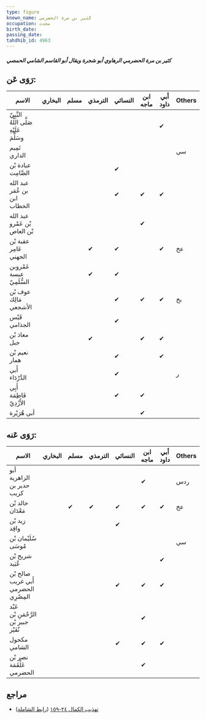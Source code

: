 ```yaml
---
type: figure
known_name: كثير بن مرة الحضرمي
occupation: محدث
birth_date:
passing_date:
tahdhib_id: 4963
---
```

##### كثير بن مرة الحضرمي الرهاوي أبو شجرة ويقال أبو القاسم الشامي الحمصي

## رَوَى عَن:
| الاسم                                      | البخاري | مسلم | الترمذي | النسائي | ابن ماجه | أبي داود | Others |
| ------------------------------------------ | ------- | ---- | ------- | ------- | -------- | -------- | ------ |
| النَّبِيّ صَلَّى اللَّهُ عَلَيْهِ وسَلَّمَ |         |      |         |         |          | ✔        |        |
| تَمِيم الداري                              |         |      |         |         |          |          | سي     |
| عبادة بْن الصَّامِت                        |         |      |         | ✔       |          |          |        |
| عبد الله بن عُمَر ابن الخطاب               |         |      |         | ✔       | ✔        | ✔        |        |
| عبد الله بْن عَمْرو بْن العاص              |         |      |         |         | ✔        |          |        |
| عقبة بْن عَامِر الجهني                     |         |      | ✔       | ✔       |          | ✔        | عخ     |
| عَمْروبن عبسة السُّلَمِيّ                  |         |      | ✔       | ✔       |          |          |        |
| عوف بْن مَالِك الأشجعي                     |         |      |         | ✔       | ✔        | ✔        | بخ     |
| قَيْس الجذامي                              |         |      |         | ✔       |          |          |        |
| معاذ بْن جبل                               |         |      | ✔       |         | ✔        | ✔        |        |
| نعيم بْن همار                              |         |      |         | ✔       |          | ✔        |        |
| أَبي الدَّرْدَاء                           |         |      |         | ✔       |          |          | ر      |
| أَبِي فَاطِمَة الأَزْدِيّ                  |         |      |         | ✔       | ✔        |          |        |
| أبي هُرَيْرة                               |         |      |         |         | ✔        |          |        |
## رَوَى عَنه:
| الاسم                                  | البخاري | مسلم | الترمذي | النسائي | ابن ماجه | أبي داود | Others |
| -------------------------------------- | ------- | ---- | ------- | ------- | -------- | -------- | ------ |
| أبو الزاهرية حدير بن كريب              |         |      |         |         | ✔        |          | ردس    |
| خالد بْن مَعْدَان                      |         | ✔    | ✔       | ✔       | ✔        | ✔        | عخ     |
| زيد بْن واقِد                          |         |      |         | ✔       |          |          |        |
| سُلَيْمان بْن مُوسَى                   |         |      |         |         |          |          | سي     |
| شريح بْن عُبَيد                        |         |      |         |         |          | ✔        |        |
| صالح بْن أَبي غريب الحضرمي المِصْرِي   |         |      |         | ✔       | ✔        | ✔        |        |
| عَبْد الرَّحْمَنِ بْن جبير بْن نُفَيْر |         |      |         |         | ✔        |          |        |
| مكحول الشامي                           |         |      |         | ✔       | ✔        | ✔        |        |
| نصر بْن عَلْقَمَة الحضرمي              |         |      |         |         | ✔        |          |        |
## مراجع
- [تهذيب الكمال ٢٤-١٥٩](obsidian://open?vault=Tahdhib-al-Kamal&file=Figures/٤٩٦٣-كثير%20بن%20مرة%20الحضرمي%20الرهاوي%20أبو%20شجرة%20ويقال%20أبو%20القاسم%20الشامي%20الحمصي) ([رابط الشاملة](https://shamela.ws/book/3722/12671))